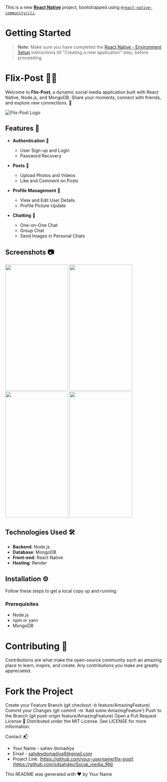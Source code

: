 This is a new [**React Native**](https://reactnative.dev) project, bootstrapped using [`@react-native-community/cli`](https://github.com/react-native-community/cli).

# Getting Started

>**Note**: Make sure you have completed the [React Native - Environment Setup](https://reactnative.dev/docs/environment-setup) instructions till "Creating a new application" step, before proceeding.
# Flix-Post 📸✨

Welcome to **Flix-Post**, a dynamic social media application built with React Native, Node.js, and MongoDB. Share your moments, connect with friends, and explore new connections. 🚀

![Flix-Post Logo](link-to-your-logo) <!-- Add link to your project logo -->

## Features 🎨

- **Authentication** 🔐
  - User Sign-up and Login
  - Password Recovery

- **Posts** 📝
  - Upload Photos and Videos
  - Like and Comment on Posts

- **Profile Management** 👤
  - View and Edit User Details
  - Profile Picture Update

- **Chatting** 💬
  - One-on-One Chat
  - Group Chat
  - Send Images in Personal Chats

## Screenshots 📷



<!-- Add your screenshots here -->
<img src="https://github.com/sdsahdev/Social_media_RN/assets/86869319/cdf5e4ac-ba27-4788-8cbb-1bf32caec20c" data-canonical-src="https://gyazo.com/eb5c5741b6a9a16c692170a41a49c858.png" width="200" height="400" />
<img src="https://github.com/sdsahdev/Whastapp_status_saver/assets/86869319/0ee1932f-f6e3-4e57-97a9-66806906a733" data-canonical-src="https://gyazo.com/eb5c5741b6a9a16c692170a41a49c858.png" width="200" height="400" />
<img src="https://github.com/sdsahdev/Whastapp_status_saver/assets/86869319/7c643921-c7f5-453b-9eb6-13f4b644e90c" data-canonical-src="https://gyazo.com/eb5c5741b6a9a16c692170a41a49c858.png" width="200" height="400" />
<img src="https://github.com/sdsahdev/Whastapp_status_saver/assets/86869319/2a8c6ea2-7b33-4a20-820f-339346b96736" data-canonical-src="https://gyazo.com/eb5c5741b6a9a16c692170a41a49c858.png" width="200" height="400" />



## Technologies Used 🛠️

- **Backend**: Node.js
- **Database**: MongoDB
- **Front-end**: React Native
- **Hosting**: Render

## Installation ⚙️

Follow these steps to get a local copy up and running:

### Prerequisites

- Node.js
- npm or yarn
- MongoDB

# Contributing 🤝
Contributions are what make the open-source community such an amazing place to learn, inspire, and create. Any contributions you make are greatly appreciated.

# Fork the Project
Create your Feature Branch (git checkout -b feature/AmazingFeature)
Commit your Changes (git commit -m 'Add some AmazingFeature')
Push to the Branch (git push origin feature/AmazingFeature)
Open a Pull Request
License 📄
Distributed under the MIT License. See LICENSE for more information.

Contact 📬
- Your Name - sahev domadiya
- Email - sahdevdomadiya9@gmail.com
- Project Link: [https://github.com/your-username/flix-post](https://github.com/sdsahdev/Social_media_RN)

This README was generated with ❤️ by Your Name
